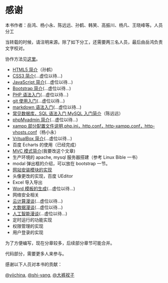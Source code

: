 # 感谢 

本书作者：岳鸿、杨小永、陈远远、孙鹤、韩笑、高振川、杨凡、王晓峰等。人员分工

当转载的时候，请注明来源。除了如下分工，还需要两三名人员，最后由岳鸿负责文字校对。

协作方法见[这里](ch-3-20.md)。

+ [HTML5 简介](ch-1-11.md)（孙鹤）
+ [CSS3 简介](ch-1-12.md)(...虚位以待...)
+ [JavaScript 简介](ch-1-13.md)(...虚位以待...)
+ [Bootstrap 简介](ch-1-14.md)(...虚位以待...)
+ [PHP 语法入门](ch-1-15.md)(...虚位以待...)
+ [git 使用入门](appendix-e.md)(...虚位以待...)
+ [markdown 语法入门](ch-1-16.md)(...虚位以待...)
+ [常见数据库，SQL 语法入门 MySQL 入门简介](ch-1-17.md)（陈远远）
+ [phpMyadmin 简介](ch-1-04.md)(...虚位以待...)
+ [xampp 部分配置文件说明,php.ini，http.conf，http-xampp.conf，http-vhosts.conf](ch-1-18.md)（杨小永）
+ [VritualBox 简介](ch-1-19.md)(...虚位以待...)
+ 百度 Echarts 的使用（已经完成）
+ [MVC 模式简介](ch-1-08.md)(我要改这个文章)
+ 生产环境的 apache, mysql 服务器搭建（参考 Linux Bible 一书）
+ modal 弹出框的介绍，可以放在 bootstrap 一节。
+ [网站安装模块的实现](ch-2-35.md)
+ 头像更改的实现，百度 UEditor
+ Excel 导入导出
+ [Word 模板的生成](ch-2-34.md)(...虚位以待...)
+ 网络安全相关
+ [云计算漫谈](appendix-i.md)(...虚位以待...)
+ [大数据漫谈](appendix-i.md)(...虚位以待...)
+ [人工智能漫谈](appendix-i.md)(...虚位以待...)
+ 定时运行的功能实现
+ 权限管理的实现
+ 用户登录的实现

为了方便编写，现在分章较多，后续部分章节可能合并。

代码部分，需要更多人来参与。

感谢以下人员对本书的贡献：

[@yiichina](http://www.yiichina.com/),
[@shi-yang](https://github.com/shi-yang/iisns/),
[@大裤衩子](http://www.yiichina.com/user/21428)


